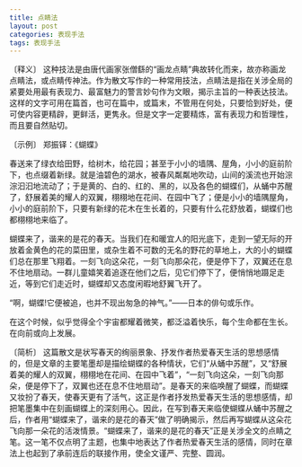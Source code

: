 ```yaml
---
title: 点睛法
layout: post
categories: 表现手法
tags: 表现手法
---
```


〔释义〕 这种技法是由唐代画家张僧繇的“画龙点睛”典故转化而来，故亦称画龙点睛法，或点睛传神法。作为散文写作的一种常用技法，点睛法是指在关涉全局的紧要处用最有表现力、最富魅力的警言妙句作为文眼，揭示主旨的一种表达技法。这样的文字可用在篇首，也可在篇中，或篇末，不管用在何处，只要恰到好处，便可使内容更精辟，更鲜活，更隽永。但是文字一定要精炼，富有表现力和哲理性，而且要自然贴切。

〔示例〕 郑振铎：《蝴蝶》

春送来了绿衣给田野，给树木，给花园；甚至于小小的墙隅、屋角，小小的庭前阶下，也点缀着新绿。就是油碧色的湖水，被春风粼粼地吹动，山间的溪流也开始淙淙汩汩地流动了；于是黄的、白的、红的、黑的，以及各色的蝴蝶们，从蛹中苏醒了，舒展着美的耀人的双翼，栩栩地在花间、在园中飞了；便是小小的墙隅屋角，小小的庭前阶下，只要有新绿的花木在生长着的，只要有什么花舒放着，蝴蝶们也都栩栩地来临了。

蝴蝶来了，谐来的是花的春天。当我们在和暖宜人的阳光底下，走到一望无际的开放着金黄色的花的菜田里，或杂生着不可数的无名的野花的草地上，大的小的蝴蝶们总在那里飞翔着。一刻飞向这朵花，一刻飞向那朵花，便是停下了，双翼还在息不住地扇动。一群儿童嬉笑着追逐在他们之后，见它们停下了，便悄悄地蹑足走近，等到它们走近时，蝴蝶却又态度闲暇地舒翼飞开了。

“啊，蝴蝶!它便被追，也并不现出匆急的神气。”——日本的俳句或乐作。

在这个时候，似乎觉得全个宇宙都耀着微笑，都泛溢着快乐，每个生命都在生长。在向前或向上发展。

〔简析〕 这篇散文是状写春天的绚丽景象、抒发作者热爱春天生活的思想感情的，但是文章的主要笔墨却是描绘蝴蝶的各种情状，它们“从蛹中苏醒”，又“舒展着美的耀人的双翼，栩栩地在花间、在园中飞着”，“一刻飞向这朵，一刻飞向那朵，便是停下了，双翼也还在息不住地扇动”。是春天的来临唤醒了蝴蝶，而蝴蝶又妆扮了春天，使春天更有了活气，这正是作者抒发热爱春天生活的思想感情，却把笔墨集中在刻画蝴蝶上的深刻用心。因此，在写到春天来临使蝴蝶从蛹中苏醒之后，作者用“蝴蝶来了，谐来的是花的春天”做了明确揭示，然后再写蝴蝶从这朵花飞向那一朵花的活泼情景。“蝴蝶来了，谐来的是花的春天”正是关涉全文的点睛之笔。这一笔不仅点明了主题，也集中地表达了作者热爱春天生活的感情，同时在章法上也起到了承前连后的联接作用，使全文谨严、完整、圆润。 